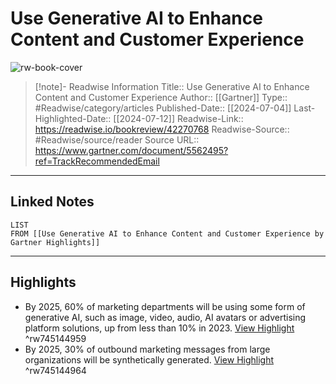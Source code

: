# Use Generative AI to Enhance Content and Customer Experience

![rw-book-cover](https://emtemp.gcom.cloud/ngw/globalassets/gartner-tile.jpg)
<br>
>[!note]- Readwise Information
>Title:: Use Generative AI to Enhance Content and Customer Experience
>Author:: [[Gartner]]
>Type:: #Readwise/category/articles
>Published-Date:: [[2024-07-04]]
>Last-Highlighted-Date:: [[2024-07-12]]
>Readwise-Link:: https://readwise.io/bookreview/42270768
>Readwise-Source:: #Readwise/source/reader
>Source URL:: https://www.gartner.com/document/5562495?ref=TrackRecommendedEmail
--- 

## Linked Notes
```dataview
LIST
FROM [[Use Generative AI to Enhance Content and Customer Experience by Gartner Highlights]]
```

---

## Highlights
- By 2025, 60% of marketing departments will be using some form of generative AI, such as image, video, audio, AI avatars or advertising platform solutions, up from less than 10% in 2023. [View Highlight](https://readwise.io/open/745144959) ^rw745144959
- By 2025, 30% of outbound marketing messages from large organizations will be synthetically generated. [View Highlight](https://readwise.io/open/745144964) ^rw745144964
